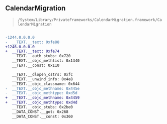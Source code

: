 ## CalendarMigration

> `/System/Library/PrivateFrameworks/CalendarMigration.framework/CalendarMigration`

```diff

-1244.0.0.0.0
-  __TEXT.__text: 0xfe88
+1246.0.0.0.0
+  __TEXT.__text: 0xfe74
   __TEXT.__auth_stubs: 0x720
   __TEXT.__objc_methlist: 0x1340
   __TEXT.__const: 0x110

   __TEXT.__dlopen_cstrs: 0xfc
   __TEXT.__unwind_info: 0x4e8
   __TEXT.__objc_classname: 0x644
-  __TEXT.__objc_methname: 0x445e
-  __TEXT.__objc_methtype: 0xd5d
+  __TEXT.__objc_methname: 0x4459
+  __TEXT.__objc_methtype: 0xd4d
   __TEXT.__objc_stubs: 0x2be0
   __DATA_CONST.__got: 0x268
   __DATA_CONST.__const: 0x360

```
